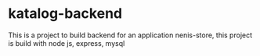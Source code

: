 # katalog-backend
This is a project to build backend for an application nenis-store, this project is build with node js, express, mysql
